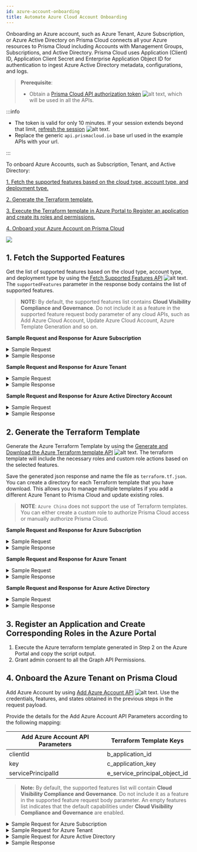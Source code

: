 ```yaml
---
id: azure-account-onboarding
title: Automate Azure Cloud Account Onboarding
---
```


Onboarding an Azure account, such as Azure Tenant, Azure Subscription, or Azure Active Directory on Prisma Cloud connects all your Azure resources to Prisma Cloud including Accounts with Management Groups, Subscriptions, and Active Directory. Prisma Cloud uses Application (Client) ID, Application Client Secret and Enterprise Application Object ID for authentication to ingest Azure Active Directory metadata, configurations, and logs.


> **Prerequisite**: 
> - Obtain a [Prisma Cloud API authorization token](/prisma-cloud/api/cspm/app-login/) ![alt text](/icons/api-icon-pan-dev.svg), which will be used in all the APIs. 

:::info

- The token is valid for only 10 minutes. If your session extends beyond that limit, [refresh the session](/prisma-cloud/api/cspm/extend-session/) ![alt text](/icons/api-icon-pan-dev.svg).
- Replace the generic `api.prismacloud.io` base url used in the example APIs with your url.

:::

To onboard Azure Accounts, such as Subscription, Tenant, and Active Directory:

  [1. Fetch the supported features based on the cloud type, account type, and deployment type.](#1-fetch-the-supported-features)

  [2. Generate the Terraform template.](#2-generate-the-terraform-template)
  
  [3. Execute the Terraform template in Azure Portal to Register an application and create its roles and permissions.](#3-register-an-application-and-create-corresponding-roles-in-the-azure-portal)

  [4. Onboard your Azure Account on Prisma Cloud ](#4-onboard-the-azure-tenant-on-prisma-cloud)

![](/img/azure_onboarding_workflow.png)

## 1. Fetch the Supported Features

Get the list of supported features based on the cloud type, account type, and deployment type by using the [Fetch Supported Features API](/prisma-cloud/api/cspm/fetch-supported-features/) ![alt text](/icons/api-icon-pan-dev.svg). The `supportedFeatures` parameter in the response body contains the list of supported features.

> **NOTE:** By default, the supported features list contains **Cloud Visibility Compliance and Governance**. Do not include it as a feature in the supported feature request body parameter of any cloud APIs, such as Add Azure Cloud Account, Update Azure Cloud Account, Azure Template Generation and so on.

**Sample Request and Response for Azure Subscription**  

<details>
  <summary>Sample Request</summary>

   ```bash
    curl --request POST 'https://api.prismacloud.io/cas/v1/features/cloud/azure' \
    --header 'accept: application/json' \
    --header 'content-type: application/json' \
    --header 'x-redlock-auth: <YOUR_TOKEN>' \
    --data-raw '{
                  "accountType": "account",
                  "deploymentType": "azure"
                }'
```
  </details>

  <details>
  <summary> Sample Response </summary>

  ```json
    {
    "cloudType": "azure",
      "deploymentType": "global",
      "accountType": "account",
      "licenseType": "ENTERPRISE",
      "supportedFeatures": [
        "Agentless Scanning",
        "Auto Protect",
        "Cloud Visibility Compliance and Governance",
        "Remediation",
        "Serverless Function Scanning"
        ]
    }
  ```
  </details>

**Sample Request and Response for Azure Tenant**  

<details>
  <summary>Sample Request</summary>

   ```bash
    curl --request POST 'https://api.prismacloud.io/cas/v1/features/cloud/azure' \
    --header 'accept: application/json' \
    --header 'content-type: application/json' \
    --header 'x-redlock-auth: <YOUR_TOKEN>' \
    --data-raw '{
      "accountType": "tenant",
      "deploymentType": "azure",
      "rootSyncEnabled": true
    }'
```
  </details>

  <details>
  <summary> Sample Response </summary>

  ```json
    {
      "cloudType": "azure",
      "deploymentType": "global",
      "accountType": "tenantWithMgmt",
      "licenseType": "ENTERPRISE",
      "supportedFeatures": [
        "Agentless Scanning",
        "Auto Protect",
        "Cloud Visibility Compliance and Governance",
        "Remediation",
        "Serverless Function Scanning"
      ]
    }
  ```
  </details>

  **Sample Request and Response for Azure Active Directory Account**  

<details>
  <summary>Sample Request</summary>

   ```bash
    curl --request POST 'https://api.prismacloud.io/cas/v1/features/cloud/azure' \
          --header 'accept: application/json' \
          --header 'content-type: application/json' \
          --header 'x-redlock-auth: <YOUR_TOKEN>' \
          --data-raw '{
            "accountType": "tenant",
            "deploymentType": "azure"
          }'
  ```
  </details>

  <details>
  <summary> Sample Response </summary>

  ```json
      {
        "cloudType": "azure",
        "deploymentType": "global",
        "accountType": "tenant",
        "licenseType": "ENTERPRISE",
        "supportedFeatures": [
          "Cloud Visibility Compliance and Governance"
        ]
      }

  ```
  </details>

    
  
## 2. Generate the Terraform Template

Generate the Azure Terraform Template by using the [Generate and Download the Azure Terraform template API](/prisma-cloud/api/cspm/generate-template-link/) ![alt text](/icons/api-icon-pan-dev.svg). The terraform template will include the necessary roles and custom role actions based on the selected features.

Save the generated json response and name the file as `terraform.tf.json`. You can create a directory for each Terraform template that you have download. This allows you to manage multiple templates if you add a different Azure Tenant to Prisma Cloud and update existing roles. 

> **NOTE**: `Azure China` does not support the use of Terraform templates. You can either create a custom role to authorize Prisma Cloud access or manually authorize Prisma Cloud.


**Sample Request and Response for Azure Subscription**  

<details>
  <summary>Sample Request</summary>

   ```bash
    curl --request POST 'https://api.prismacloud.io/cas/v1/azure_template' \
          --header 'accept: application/json' \
          --header 'content-type: application/json' \
          --header 'x-redlock-auth: <YOUR_TOKEN>' \
          --data-raw '{
            "accountType": "account",
            "tenantId": "<tenant-id>",
            "features": [
              "Agentless Scanning",
              "Auto Protect",
              "Remediation",
              "Serverless Function Scanning"
            ],
            "deploymentType": "azure",
            "subscriptionId": "<subscription-id>"
          }'
```
  </details>

<details>
  <summary>Sample Response</summary>

```json
{
  "output": {
    "c__application_client_id": {
      "value": "${azuread_application.prisma_cloud_app.application_id}"
    },
    "e__enterprise_application_object_id": {
      "value": "${azuread_service_principal.prisma_cloud_sp.id}"
    },
    "d__application_client_secret": {
      "value": "${nonsensitive(azuread_application_password.password.value)}"
    },
    "b__subscription_id": {
      "value": "${var.subscription_id}"
    },
    "a__directory_tenant_id": {
      "value": "${var.tenant_id}"
    }
  },
  "provider": {
    "random": {},
    "azuread": {
      "tenant_id": "${var.tenant_id}",
      "environment": "${var.cloud_environment}"
    },
    "time": {},
    "azurerm": {
      "tenant_id": "${var.tenant_id}",
      "subscription_id": "${var.subscription_id}",
      "features": {}
    }
  },
  "resource": {
    "azuread_application_password": {
      "password": {
        "application_object_id": "${azuread_application.prisma_cloud_app.object_id}",
        "end_date_relative": "${var.application_password_expiration}"
      }
    },
    "random_string": {
      "unique_id": {
        "special": false,
        "length": 5,
        "min_lower": 5
      }
    },
    "azuread_service_principal": {
      "prisma_cloud_sp": {
        "application_id": "${azuread_application.prisma_cloud_app.application_id}"
      }
    },
    "time_sleep": {
      "wait_20_seconds": {
        "depends_on": [
          "azurerm_role_definition.custom_prisma_role"
        ],
        "create_duration": "20s"
      }
    },
    "azuread_application": {
      "prisma_cloud_app": {
        "web": {
          "homepage_url": "https://www.paloaltonetworks.com/prisma/cloud"
        },
        "display_name": "Prisma Cloud App ${random_string.unique_id.result}"
      }
    },
    "random_password": {
      "application_password": {
        "special": true,
        "length": 32
      }
    },
    "azurerm_role_assignment": {
      "assign_builtin_roles": {
        "skip_service_principal_aad_check": true,
        "scope": "/subscriptions/${var.subscription_id}",
        "for_each": "${toset(var.builtin_roles)}",
        "role_definition_name": "${each.key}",
        "principal_id": "${azuread_service_principal.prisma_cloud_sp.id}"
      },
      "assign_custom_prisma_role": {
        "role_definition_id": "${azurerm_role_definition.custom_prisma_role.role_definition_resource_id}",
        "depends_on": [
          "time_sleep.wait_20_seconds"
        ],
        "skip_service_principal_aad_check": true,
        "scope": "/subscriptions/${var.subscription_id}",
        "principal_id": "${azuread_service_principal.prisma_cloud_sp.id}"
      }
    },
    "azurerm_role_definition": {
      "custom_prisma_role": {
        "assignable_scopes": [
          "/subscriptions/${var.subscription_id}"
        ],
        "permissions": {
          "actions": "${var.custom_role_actions}",
          "not_actions": []
        },
        "scope": "/subscriptions/${var.subscription_id}",
        "name": "Prisma Cloud ${random_string.unique_id.result}",
        "timeouts": {
          "read": "5m",
          "create": "5m"
        },
        "description": "Prisma Cloud custom role created via Terraform"
      }
    }
  },
  "variable": {
    "tenant_id": {
      "default": "<tenant-id>",
      "type": "string"
    },
    "subscription_id": {
      "default": "<subscription-id>",
      "type": "string"
    },
    "builtin_roles": {
      "default": [
        "Reader"
      ],
      "type": "list"
    },
    "custom_role_actions": {
      "default": [
        "Microsoft.Management/managementGroups/descendants/read",
        "Microsoft.Security/autoProvisioningSettings/read",
        "Microsoft.Security/pricings/read",
        "Microsoft.Security/securityContacts/read",
        "Microsoft.Security/settings/read",
        "Microsoft.Compute/hostGroups/read",
        "Microsoft.Storage/storageAccounts/tableServices/read",
        "Microsoft.Storage/storageAccounts/queueServices/read",
        "Microsoft.Storage/storageAccounts/providers/Microsoft.Insights/diagnosticSettings/read",
        "Microsoft.KeyVault/vaults/read",
        "Microsoft.Network/locations/usages/read",
        "Microsoft.Network/connections/read",
        "Microsoft.Network/applicationGateways/read",
        "Microsoft.Network/loadBalancers/read",
        "Microsoft.Network/networkSecurityGroups/securityRules/read",
        "Microsoft.Network/networkSecurityGroups/defaultSecurityRules/read",
        "Microsoft.Network/applicationSecurityGroups/read",
        "Microsoft.Network/virtualNetworks/read",
        "Microsoft.Network/virtualNetworks/subnets/read",
        "Microsoft.Network/virtualNetworks/virtualNetworkPeerings/read",
        "Microsoft.Network/virtualNetworkGateways/read",
        "Microsoft.Network/routeTables/read",
        "Microsoft.Network/routeTables/routes/read",
        "Microsoft.Network/azurefirewalls/read",
        "Microsoft.Network/firewallPolicies/read",
        "Microsoft.Network/publicIPAddresses/read"
      ],
      "type": "list"
    },
    "cloud_environment": {
      "default": "public",
      "type": "string"
    },
    "application_password_expiration": {
      "default": "8760h",
      "type": "string"
    }
  },
  "terraform": {
    "required_providers": {
      "random": "=3.1.0",
      "azuread": "=2.28.1",
      "time": "=0.7.0",
      "azurerm": "=3.24.0"
    }
  }
}

```

</details>
 

**Sample Request and Response for Azure Tenant**  
<details>
  <summary>Sample Request</summary>

```bash
    curl --request POST 'https://api.prismacloud.io/cas/v1/azure_template' \
          --header 'accept: application/json' \
          --header 'content-type: application/json' \
          --header 'x-redlock-auth: <YOUR_TOKEN>' \
          --data-raw '{
            "accountType": "tenant",
            "tenantId": "<tenant-id>",
            "features": [
              "Agentless Scanning",
              "Auto Protect",
              "Remediation",
              "Serverless Function Scanning"
            ],
            "deploymentType": "azure",
            "rootSyncEnabled": true
          }'
```
</details>

<details>
  <summary>Sample Response</summary>

```json
"output": {
    "f_consent_link": {
      "value": "${var.azure_portal_link}?quickstart=true#blade/Microsoft_AAD_RegisteredApps/ApplicationMenuBlade/CallAnAPI/appId/${azuread_application.prisma_cloud_app.application_id}/isMSAApp/"
    },
    "d_application_key_expiration": {
      "value": "${azuread_application_password.password.end_date}"
    },
    "e_service_principal_object_id": {
      "value": "${azuread_service_principal.prisma_cloud_sp.id}"
    },
    "a_active_directory_id": {
      "value": "${var.tenant_id}"
    },
    "c_application_key": {
      "value": "${nonsensitive(azuread_application_password.password.value)}"
    },
    "b_application_id": {
      "value": "${azuread_application.prisma_cloud_app.application_id}"
    }
  },
  "data": {
    "azurerm_management_group": {
      "tenant_root_group": {
        "name": "${var.tenant_id}"
      }
    }
  },
  "provider": {
    "random": {},
    "azuread": {
      "tenant_id": "${var.tenant_id}",
      "environment": "${var.cloud_environment}"
    },
    "time": {},
    "azurerm": {
      "tenant_id": "${var.tenant_id}",
      "features": {}
    }
  },
  "resource": {
    "azuread_application_password": {
      "password": {
        "application_object_id": "${azuread_application.prisma_cloud_app.object_id}",
        "end_date_relative": "${var.application_password_expiration}"
      }
    },
    "random_string": {
      "unique_id": {
        "special": false,
        "length": 5,
        "min_lower": 5
      }
    },
    "azuread_service_principal": {
      "prisma_cloud_sp": {
        "application_id": "${azuread_application.prisma_cloud_app.application_id}"
      }
    },
    "time_sleep": {
      "wait_20_seconds": {
        "depends_on": [
          "azurerm_role_definition.custom_prisma_role"
        ],
        "create_duration": "20s"
      }
    },
    "azuread_application": {
      "prisma_cloud_app": {
        "required_resource_access": {
          "dynamic": {
            "resource_access": {
              "for_each": "${toset(var.active_directory_graph_api_roles)}",
              "content": {
                "id": "${resource_access.value}",
                "type": "Role"
              }
            }
          },
          "resource_app_id": "00000003-0000-0000-c000-000000000000"
        },
        "web": {
          "homepage_url": "https://www.paloaltonetworks.com/prisma/cloud"
        },
        "display_name": "Prisma Cloud App ${random_string.unique_id.result}"
      }
    },
    "random_password": {
      "application_password": {
        "special": true,
        "length": 32
      }
    },
    "azurerm_role_assignment": {
      "assign_builtin_roles": {
        "skip_service_principal_aad_check": true,
        "scope": "${data.azurerm_management_group.tenant_root_group.id}",
        "for_each": "${toset(var.builtin_roles)}",
        "role_definition_name": "${each.key}",
        "principal_id": "${azuread_service_principal.prisma_cloud_sp.id}"
      },
      "assign_custom_prisma_role": {
        "role_definition_id": "${azurerm_role_definition.custom_prisma_role.role_definition_resource_id}",
        "depends_on": [
          "time_sleep.wait_20_seconds"
        ],
        "skip_service_principal_aad_check": true,
        "scope": "${data.azurerm_management_group.tenant_root_group.id}",
        "principal_id": "${azuread_service_principal.prisma_cloud_sp.id}"
      }
    },
    "azurerm_role_definition": {
      "custom_prisma_role": {
        "assignable_scopes": [
          "${data.azurerm_management_group.tenant_root_group.id}"
        ],
        "permissions": {
          "actions": "${var.custom_role_actions}",
          "not_actions": []
        },
        "scope": "${data.azurerm_management_group.tenant_root_group.id}",
        "name": "prisma-cloud-policy-${random_string.unique_id.result}",
        "timeouts": {
          "read": "5m",
          "create": "5m"
        },
        "description": "Prisma Cloud custom role created via Terraform"
      }
    }
  },
  "variable": {
    "tenant_id": {
      "default": "f597bfbe-067c-4622-aaf7-b88bc8f6fa41",
      "type": "string"
    },
    "active_directory_graph_api_roles": {
      "default": [
        "df021288-bdef-4463-88db-98f22de89214",
        "246dd0d5-5bd0-4def-940b-0421030a5b68",
        "5b567255-7703-4780-807c-7be8301ae99b",
        "98830695-27a2-44f7-8c18-0c3ebc9698f6",
        "230c1aed-a721-4c5d-9cb4-a90514e508ef",
        "dbb9058a-0e50-45d7-ae91-66909b5d4664",
        "9a5d68dd-52b0-4cc2-bd40-abcf44ac3a30",
        "7ab1d382-f21e-4acd-a863-ba3e13f7da61"
      ],
      "type": "list"
    },
    "builtin_roles": {
      "default": [
        "Reader"
      ],
      "type": "list"
    },
    "azure_portal_link": {
      "default": "https://portal.azure.com/",
      "type": "string"
    },
    "custom_role_actions": {
      "default": [
        "Microsoft.Management/managementGroups/descendants/read",
        "Microsoft.Security/autoProvisioningSettings/read",
        "Microsoft.Security/pricings/read",
        "Microsoft.Security/securityContacts/read",
        "Microsoft.Security/settings/read",
        "Microsoft.Compute/hostGroups/read",
        "Microsoft.Storage/storageAccounts/tableServices/read",
        "Microsoft.Storage/storageAccounts/queueServices/read",
        "Microsoft.Storage/storageAccounts/providers/Microsoft.Insights/diagnosticSettings/read",
        "Microsoft.KeyVault/vaults/read",
        "Microsoft.Network/locations/usages/read",
        "Microsoft.Network/connections/read",
        "Microsoft.Network/applicationGateways/read",
        "Microsoft.Network/loadBalancers/read",
        "Microsoft.Network/networkSecurityGroups/securityRules/read",
        "Microsoft.Network/networkSecurityGroups/defaultSecurityRules/read",
        "Microsoft.Network/applicationSecurityGroups/read",
        "Microsoft.Network/virtualNetworks/read",
        "Microsoft.Network/virtualNetworks/subnets/read",
        "Microsoft.Network/virtualNetworks/virtualNetworkPeerings/read",
        "Microsoft.Network/virtualNetworkGateways/read",
        "Microsoft.Network/routeTables/read",
        "Microsoft.Network/routeTables/routes/read",
        "Microsoft.Network/azurefirewalls/read",
        "Microsoft.Network/firewallPolicies/read",
        "Microsoft.Network/publicIPAddresses/read",
        "Microsoft.Network/ddosProtectionPlans/read",
        "Microsoft.Network/frontDoorWebApplicationFirewallPolicies/read",
        "Microsoft.Resources/subscriptions/resourceGroups/read",
        "Microsoft.Resources/Resources/read",
        "Microsoft.Authorization/locks/read",
        "Microsoft.Authorization/policyAssignments/read",
        "Microsoft.Authorization/classicAdministrators/read",
        "Microsoft.Authorization/permissions/read",
        "Microsoft.Authorization/policyDefinitions/read",
        "Microsoft.Authorization/roleDefinitions/read",
        "Microsoft.Authorization/roleAssignments/read",
        "Microsoft.ContainerInstance/containerGroups/read",
        "Microsoft.ContainerRegistry/registries/read",
        "Microsoft.ContainerRegistry/registries/metadata/read",
        "Microsoft.ContainerRegistry/registries/webhooks/getCallbackConfig/action",
        "Microsoft.ContainerService/managedClusters/read",
        "Microsoft.Compute/disks/read",
        "Microsoft.Compute/availabilitySets/read",
        "Microsoft.Compute/virtualMachines/read",
        "Microsoft.Compute/virtualMachines/instanceView/read",
        "Microsoft.Compute/virtualMachines/extensions/read",
        "Microsoft.Compute/virtualMachineScaleSets/read",
        "Microsoft.Compute/virtualMachineScaleSets/virtualMachines/read",
        "Microsoft.Compute/virtualMachineScaleSets/virtualmachines/instanceView/read",
        "Microsoft.Sql/managedInstances/read",
        "Microsoft.Sql/servers/read",
        "Microsoft.Sql/servers/securityAlertPolicies/read",
        "Microsoft.Sql/servers/auditingSettings/read",
        "Microsoft.Sql/servers/databases/read",
        "Microsoft.Sql/servers/databases/securityAlertPolicies/read",
        "Microsoft.Sql/servers/databases/transparentDataEncryption/read"
        
    ],
      "type": "list"
    },
    "cloud_environment": {
      "default": "public",
      "type": "string"
    },
    "application_password_expiration": {
      "default": "8760h",
      "type": "string"
    }
  },
  "terraform": {
    "required_providers": {
      "random": "=3.1.0",
      "azuread": "=2.28.1",
      "time": "=0.7.0",
      "azurerm": "=3.24.0"
    }
  }
}
```

</details>

**Sample Request and Response for Azure Active Directory**  
<details>
  <summary>Sample Request</summary>

```bash
    curl --request POST 'https://api.prismacloud.io/cas/v1/azure_template' \
          --header 'accept: application/json' \
          --header 'content-type: application/json' \
          --header 'x-redlock-auth: <YOUR_TOKEN>' \
          --data-raw '{
            "accountType": "tenant",
            "tenantId": "<tenant-id>",
            "features": [],
            "deploymentType": "azure"
              }'
```
</details>

<details>
  <summary>Sample Response</summary>

```json
{
  "output": {
    "f_consent_link": {
      "value": "${var.azure_portal_link}?quickstart=true#blade/Microsoft_AAD_RegisteredApps/ApplicationMenuBlade/CallAnAPI/appId/${azuread_application.prisma_cloud_app.application_id}/isMSAApp/"
    },
    "d_application_key_expiration": {
      "value": "${azuread_application_password.password.end_date}"
    },
    "e_service_principal_object_id": {
      "value": "${azuread_service_principal.prisma_cloud_sp.id}"
    },
    "a_active_directory_id": {
      "value": "${var.tenant_id}"
    },
    "c_application_key": {
      "value": "${nonsensitive(azuread_application_password.password.value)}"
    },
    "b_application_id": {
      "value": "${azuread_application.prisma_cloud_app.application_id}"
    }
  },
  "provider": {
    "random": {},
    "azuread": {
      "tenant_id": "${var.tenant_id}",
      "environment": "${var.cloud_environment}"
    },
    "time": {}
  },
  "resource": {
    "azuread_application_password": {
      "password": {
        "application_object_id": "${azuread_application.prisma_cloud_app.object_id}",
        "end_date_relative": "${var.application_password_expiration}"
      }
    },
    "random_string": {
      "unique_id": {
        "special": false,
        "length": 5,
        "min_lower": 5
      }
    },
    "azuread_service_principal": {
      "prisma_cloud_sp": {
        "application_id": "${azuread_application.prisma_cloud_app.application_id}"
      }
    },
    "azuread_application": {
      "prisma_cloud_app": {
        "required_resource_access": {
          "dynamic": {
            "resource_access": {
              "for_each": "${toset(var.active_directory_graph_api_roles)}",
              "content": {
                "id": "${resource_access.value}",
                "type": "Role"
              }
            }
          },
          "resource_app_id": "00000003-0000-0000-c000-000000000000"
        },
        "web": {
          "homepage_url": "https://www.paloaltonetworks.com/prisma/cloud"
        },
        "display_name": "Prisma Cloud App ${random_string.unique_id.result}"
      }
    },
    "random_password": {
      "application_password": {
        "special": true,
        "length": 32
      }
    }
  },
  "variable": {
    "tenant_id": {
      "default": "<tenant-id>",
      "type": "string"
    },
    "active_directory_graph_api_roles": {
      "default": [
        "df021288-bdef-4463-88db-98f22de89214",
        "246dd0d5-5bd0-4def-940b-0421030a5b68",
        "5b567255-7703-4780-807c-7be8301ae99b",
        "98830695-27a2-44f7-8c18-0c3ebc9698f6",
        "230c1aed-a721-4c5d-9cb4-a90514e508ef",
        "dbb9058a-0e50-45d7-ae91-66909b5d4664",
        "9a5d68dd-52b0-4cc2-bd40-abcf44ac3a30",
        "7ab1d382-f21e-4acd-a863-ba3e13f7da61"
      ],
      "type": "list"
    },
    "azure_portal_link": {
      "default": "https://portal.azure.com/",
      "type": "string"
    },
    "cloud_environment": {
      "default": "public",
      "type": "string"
    },
    "application_password_expiration": {
      "default": "8760h",
      "type": "string"
    }
  },
  "terraform": {
    "required_providers": {
      "random": "=3.1.0",
      "azuread": "=2.28.1",
      "time": "=0.7.0",
      "azurerm": "=3.24.0"
    }
  }
}

```

</details>
 
      

## 3. Register an Application and Create Corresponding Roles in the Azure Portal

  1. Execute the Azure terraform template generated in Step 2 on the Azure Portal and copy the script output.
  2. Grant admin consent to all the Graph API Permissions.

## 4. Onboard the Azure Tenant on Prisma Cloud

Add Azure Account by using [Add Azure Account API](/prisma-cloud/api/cspm/add-azure-cloud-account/) ![alt text](/icons/api-icon-pan-dev.svg). Use the credentials, features, and states obtained in the previous steps in the request payload.

Provide the details for the Add Azure Account API Parameters according to the following mapping:

Add Azure Account API Parameters | Terraform Template Keys 
-------------------------------- | ----------------------- 
clientId | b_application_id 
key | c_application_key
servicePrincipalId | e_service_principal_object_id

> **Note:** By default, the supported features list will contain **Cloud Visibility Compliance and Governance**. Do not include it as a feature in the supported feature request body parameter. An empty features list indicates that the default capabilities under **Cloud Visibility Compliance and Governance** are enabled.

<details>
<summary>Sample Request for Azure Subscription</summary> 

```bash
curl -v --request POST 'https://api.prismacloud.io/cas/v1/azure_account' \
--header 'Content-Type: application/json' \
--header 'Accept: application/json' \
--header 'x-redlock-auth: <YOUR_TOKEN>' \
--data-raw '{
  "clientId": "<application-id>",
  "cloudAccount": {
    "accountId": "<subscription-id>",
    "accountType": "account",
    "enabled": true,
    "name": "Azure Account",
    "groupIds": [
      "<group-id>"
    ]
  },
  "environmentType": "azure",
  "key": "<client-secret>",
  "monitorFlowLogs": true,
  "servicePrincipalId": "<enterprise-application-object-id>",
  "tenantId": "<tenant-id>",
  "features": [
    {
      "name": "Agentless Scanning",
      "state": "enabled"
    },
    {
      "name": "Auto Protect",
      "state": "enabled"
    },
    {
      "name": "Remediation",
      "state": "enabled"
    },
    {
      "name": "Serverless Function Scanning",
      "state": "enabled"
    }
  ]
}'
```
</details>

<details>
<summary>Sample Request for Azure Tenant</summary> 

```bash
curl -v --request POST 'https://api.prismacloud.io/cas/v1/azure_account' \
--header 'Content-Type: application/json' \
--header 'Accept: application/json' \
--header 'x-redlock-auth: <YOUR_TOKEN>' \
--data-raw 'curl -v --request POST 'https://api.prismacloud.io/cas/v1/azure_account' \
--header 'Content-Type: application/json' \
--header 'Accept: application/json' \
--header 'x-redlock-auth: <YOUR_TOKEN>' \
--data-raw '{
  "clientId": "<client-id>",
  "cloudAccount": {
    "accountType": "tenant",
    "enabled": true,
    "name": "Azure Account"
  },
  "environmentType": "azure",
  "key": "<client-secret>",
  "monitorFlowLogs": true,
  "servicePrincipalId": "<enterprise-application-object-id>",
  "tenantId": "<tenant-id>",
  "features": [
    {
      "name": "Agentless Scanning",
      "state": "enabled"
    },
    {
      "name": "Auto Protect",
      "state": "enabled"
    },
    {
      "name": "Remediation",
      "state": "enabled"
    },
    {
      "name": "Serverless Function Scanning",
      "state": "enabled"
    }
  ],
  "defaultAccountGroupId": "<default-account-group-id>",
  "rootSyncEnabled": true,
  "hierarchySelection": [
    {
      "displayName": "Tenant Root Group",
      "nodeType": "TENANT",
      "resourceId": "<tenant-id>",
      "selectionType": "ALL"
    }
  ]
}'

```
</details>

<details>
<summary>Sample Request for Azure Active Directory</summary> 

```bash
curl -v --request POST 'https://api.prismacloud.io/cas/v1/azure_account' \
--header 'Content-Type: application/json' \
--header 'Accept: application/json' \
--header 'x-redlock-auth: <YOUR_TOKEN>' \
--data-raw '{
  "clientId": "<client-id>",
  "cloudAccount": {
    "accountType": "tenant",
    "enabled": true,
    "name": "Azure Account",
    "groupIds": [
      "<group-id>"
    ]
  },
  "environmentType": "azure",
  "key": "<client-secret>",
  "monitorFlowLogs": false,
  "servicePrincipalId": "<enterprise-application-object-id>",
  "tenantId": "<tenant-id>",
  "features": []
}'

```
</details>

<details>
  <summary> Sample Response </summary>

```
  200 (Success)
```
</details>